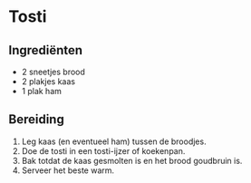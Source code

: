 # Tosti

## Ingrediënten
- 2 sneetjes brood
- 2 plakjes kaas
- 1 plak ham 

## Bereiding
1. Leg kaas (en eventueel ham) tussen de broodjes.
2. Doe de tosti in een tosti-ijzer of koekenpan.
3. Bak totdat de kaas gesmolten is en het brood goudbruin is.
4. Serveer het beste warm.